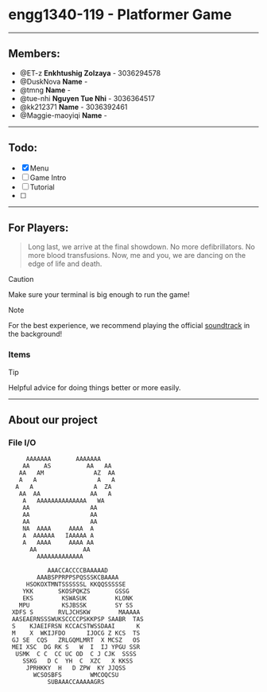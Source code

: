 # engg1340-119 - Platformer Game

---

## Members:

- @ET-z **Enkhtushig Zolzaya** - 3036294578
- @DuskNova **Name** -
- @tmng **Name** -
- @tue-nhi **Nguyen Tue Nhi** - 3036364517
- @kk212371 **Name** - 3036392461
- @Maggie-maoyiqi **Name** -

---

## Todo:

- [x] Menu
- [ ] Game Intro
- [ ] Tutorial
- [ ]

---

## For Players:

> Long last, we arrive at the final showdown.
> No more defibrillators.
> No more blood transfusions.
> Now, me and you, we are dancing on the edge of life and death.

> [!CAUTION]
> Make sure your terminal is big enough to run the game!

> [!NOTE]
> For the best experience, we recommend playing the official [soundtrack](https://www.youtube.com/watch?app=desktop&v=tZmq052Cf_Q&ab_channel=Tobythefloof) in the background!

### Items

> [!TIP]
> Helpful advice for doing things better or more easily.

---

## About our project

### File I/O

```
     AAAAAAA       AAAAAAA
    AA    AS          AA   AA
   AA   AM              AZ  AA
   A   A                 A   A
  A   A                 A  ZA
   AA  AA              AA   A
    A   AAAAAAAAAAAAAA   WA
    AA                 AA
    AA                 AA
    AA                 AA
    NA  AAAA     AAAA  A
    A  AAAAAA   IAAAAA A
    A   AAAA     AAAA AA
      AA             AA
        AAAAAAAAAAAAA
```

```
           AAACCACCCCBAAAAAD
        AAABSPPRPPSPQSSSKCBAAAA
     HSOKOXTMNTSSSSSSL KKQQSSSSSE
    YKK       SKOSPQKZS       GSSG
    EKS        KSWASUK        KLONK
   MPU         KSJBSSK        SY SS
 XDFS S       RVLJCHSKW        MAAAAA
 AASEAERNSSSWUKSCCCCPSKKPSP SAABR  TAS
 S    KJAEIFRSN KCCACSTWSSDAAI      K
 M    X  WKIJFDO      IJOCG Z KCS  TS
 GJ SE  CQS   ZRLGQMLMRT  X MCSZ   OS
 MEI XSC  DG RK S   W  I  IJ YPGU SSR
  USMK  C C  CC UC OD  C J CJK  SSSS
    SSKG   D C  YH  C  XZC   X KKSS
     JPRHKKY  H   D ZPW  KY JJQSS
       WCSOSBFS        WMCOQCSU
           SUBAAACCAAAAAGRS
```
